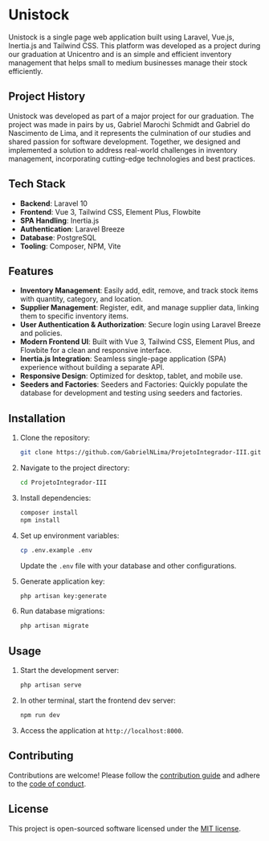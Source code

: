 # Unistock

Unistock is a single page web application built using Laravel, Vue.js, Inertia.js and Tailwind CSS. This platform was developed as a project during our graduation at Unicentro and is an simple and efficient inventory management that helps small to medium businesses manage their stock efficiently.

## Project History

Unistock was developed as part of a major project for our graduation. The project was made in pairs by us, Gabriel Marochi Schmidt and Gabriel do Nascimento de Lima, and it represents the culmination of our studies and shared passion for software development. Together, we designed and implemented a solution to address real-world challenges in inventory management, incorporating cutting-edge technologies and best practices.

## Tech Stack

- **Backend**: Laravel 10
- **Frontend**: Vue 3, Tailwind CSS, Element Plus, Flowbite
- **SPA Handling**: Inertia.js
- **Authentication**: Laravel Breeze
- **Database**: PostgreSQL
- **Tooling**: Composer, NPM, Vite

## Features

- **Inventory Management**: Easily add, edit, remove, and track stock items with quantity, category, and location.
- **Supplier Management**: Register, edit, and manage supplier data, linking them to specific inventory items.
- **User Authentication & Authorization**: Secure login using Laravel Breeze and policies.
- **Modern Frontend UI**: Built with Vue 3, Tailwind CSS, Element Plus, and Flowbite for a clean and responsive interface.
- **Inertia.js Integration**: Seamless single-page application (SPA) experience without building a separate API.
- **Responsive Design**: Optimized for desktop, tablet, and mobile use.
- **Seeders and Factories**: Seeders and Factories: Quickly populate the database for development and testing using seeders and factories.

## Installation

1. Clone the repository:
   ```bash
   git clone https://github.com/GabrielNLima/ProjetoIntegrador-III.git
   ```
2. Navigate to the project directory:
   ```bash
   cd ProjetoIntegrador-III
   ```
3. Install dependencies:
   ```bash
   composer install
   npm install
   ```
4. Set up environment variables:
   ```bash
   cp .env.example .env
   ```
   Update the `.env` file with your database and other configurations.


5. Generate application key:
   ```bash
   php artisan key:generate
   ```
6. Run database migrations:
   ```bash
   php artisan migrate
   ```

## Usage

1. Start the development server:

   ```bash
   php artisan serve
   ```
2. In other terminal, start the frontend dev server:

    ```bash
    npm run dev
    ```
3. Access the application at `http://localhost:8000`.

## Contributing

Contributions are welcome! Please follow the [contribution guide](https://laravel.com/docs/contributions) and adhere to the [code of conduct](https://laravel.com/docs/contributions#code-of-conduct).

## License

This project is open-sourced software licensed under the [MIT license](https://opensource.org/licenses/MIT).
